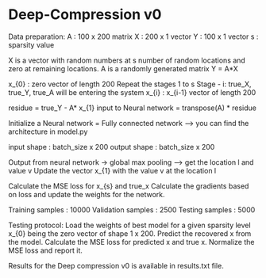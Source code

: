 # Deep-Compression v0

Data preparation:
A : 100 x 200 matrix
X : 200 x 1 vector
Y : 100 x 1 vector
s : sparsity value

X is a vector with random numbers at s number of random locations and zero at remaining locations.
A is a randomly generated matrix
Y = A*X

x_{0} : zero vector of length 200
Repeat the stages 1 to s
  Stage - i:
  true_X, true_Y, true_A will be entering the system
  x_{i} : x_{i-1} vector of length 200

  residue = true_Y - A* x_{1}
  input to Neural network = transpose(A) * residue

  Initialize a Neural network = Fully connected network --> you can find the architecture in model.py

  input shape : batch_size x 200
  output shape : batch_size x 200

  Output from neural network -> global max pooling --> get the location l and value v
  Update the vector x_{1} with the value v at the location l

Calculate the MSE loss for x_{s} and true_x
Calculate the gradients based on loss and update the weights for the network.

Training samples : 10000
Validation samples : 2500
Testing samples : 5000

Testing protocol:
Load the weights of best model for a given sparsity level
x_{0} being the zero vector of shape 1 x 200. Predict the recovered x from the model.
Calculate the MSE loss for predicted x and true x. Normalize the MSE loss and report it.

Results for the Deep compression v0 is available in results.txt file.


